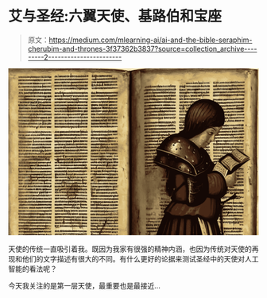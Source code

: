 # 艾与圣经:六翼天使、基路伯和宝座

> 原文：<https://medium.com/mlearning-ai/ai-and-the-bible-seraphim-cherubim-and-thrones-3f37362b3837?source=collection_archive---------2----------------------->

![](img/699e02fc5a9d4f6201210240c2195dbe.png)

天使的传统一直吸引着我。既因为我家有很强的精神内涵，也因为传统对天使的再现和他们的文字描述有很大的不同。有什么更好的论据来测试圣经中的天使对人工智能的看法呢？

今天我关注的是第一层天使，最重要也是最接近…